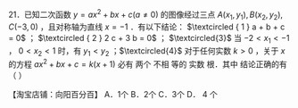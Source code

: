 21．已知二次函数 $y = a x ^ { 2 } + b x + c ( a \neq 0 )$ 的图像经过三点 $A \left( x _ { 1 } , y _ { 1 } \right) , B \left( x _ { 2 } , y _ { 2 } \right) , C \left( - 3 , 0 \right)$ ，且对称轴为直线 $x { = } - 1$ ．有以下结论： $\textcircled { 1 } a + b + c = 0$ ； $\textcircled { 2 } 2 c + 3 b = 0$ ； $\textcircled{3}$ 当 $- 2 < x _ { 1 } < - 1$ ， $0 < x _ { 2 } < 1$ 时，有 $y _ { 1 } < y _ { 2 }$ ；$\textcircled{4}$ 对于任何实数 $k > 0$ ，关于 $x$ 的方程 $a x ^ { 2 } + b x + c = k { \bigl ( } x + 1 { \bigr ) }$ 必有 两个 不相 等的 实数 根．其中 结论正确的有（ ）

【淘宝店铺：向阳百分百】 A．1个 B．2个 C．3个 D． 4 个
